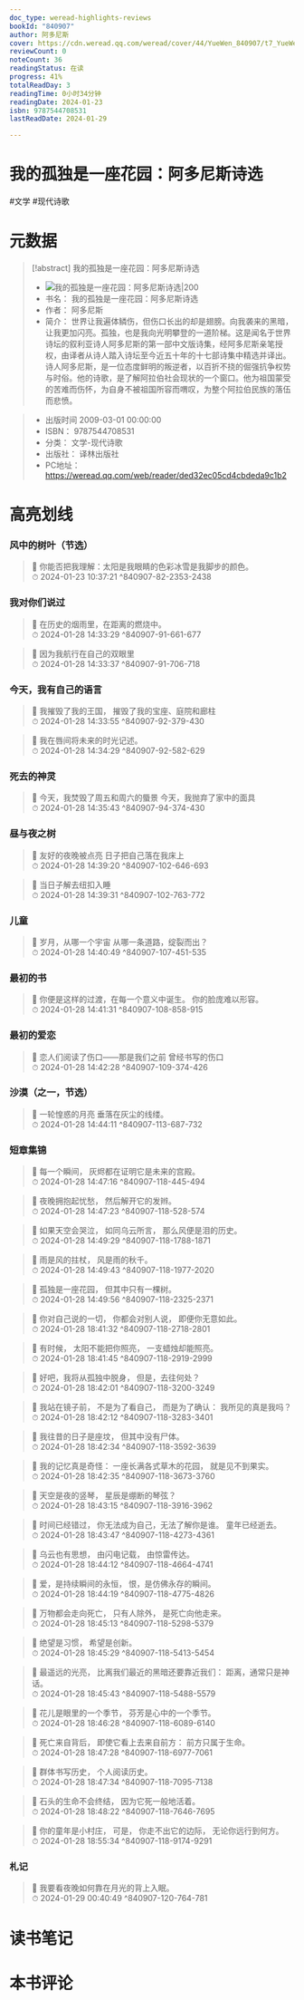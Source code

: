```yaml
---
doc_type: weread-highlights-reviews
bookId: "840907"
author: 阿多尼斯
cover: https://cdn.weread.qq.com/weread/cover/44/YueWen_840907/t7_YueWen_840907.jpg
reviewCount: 0
noteCount: 36
readingStatus: 在读
progress: 41%
totalReadDay: 3
readingTime: 0小时34分钟
readingDate: 2024-01-23
isbn: 9787544708531
lastReadDate: 2024-01-29

---
```

# 我的孤独是一座花园：阿多尼斯诗选

#文学 #现代诗歌

# 元数据
> [!abstract] 我的孤独是一座花园：阿多尼斯诗选
> - ![ 我的孤独是一座花园：阿多尼斯诗选|200](https://cdn.weread.qq.com/weread/cover/44/YueWen_840907/t7_YueWen_840907.jpg)
> - 书名： 我的孤独是一座花园：阿多尼斯诗选
> - 作者： 阿多尼斯
> - 简介：     世界让我遍体鳞伤，但伤口长出的却是翅膀。向我袭来的黑暗，让我更加闪亮。孤独，也是我向光明攀登的一道阶梯。这是闻名于世界诗坛的叙利亚诗人阿多尼斯的第一部中文版诗集，经阿多尼斯亲笔授权，由译者从诗人踏入诗坛至今近五十年的十七部诗集中精选并译出。诗人阿多尼斯，是一位态度鲜明的叛逆者，以百折不挠的倔强抗争权势与时俗。他的诗歌，是了解阿拉伯社会现状的一个窗口。他为祖国蒙受的苦难而伤怀，为自身不被祖国所容而喟叹，为整个阿拉伯民族的落伍而悲愤。

> - 出版时间 2009-03-01 00:00:00
> - ISBN： 9787544708531
> - 分类： 文学-现代诗歌
> - 出版社： 译林出版社
> - PC地址：https://weread.qq.com/web/reader/ded32ec05cd4cbdeda9c1b2

# 高亮划线

### 风中的树叶（节选）

> 📌 你能否把我理解：太阳是我眼睛的色彩冰雪是我脚步的颜色。  
> ⏱ 2024-01-23 10:37:21 ^840907-82-2353-2438

### 我对你们说过

> 📌 在历史的烟雨里，在距离的燃烧中。  
> ⏱ 2024-01-28 14:33:29 ^840907-91-661-677

> 📌 因为我航行在自己的双眼里  
> ⏱ 2024-01-28 14:33:37 ^840907-91-706-718

### 今天，我有自己的语言

> 📌 我摧毁了我的王国，
摧毁了我的宝座、庭院和廊柱  
> ⏱ 2024-01-28 14:33:55 ^840907-92-379-430

> 📌 我在唇间将未来的时光记述。  
> ⏱ 2024-01-28 14:34:29 ^840907-92-582-629

### 死去的神灵

> 📌 今天，我焚毁了周五和周六的蜃景
今天，我抛弃了家中的面具  
> ⏱ 2024-01-28 14:35:43 ^840907-94-374-430

### 昼与夜之树

> 📌 友好的夜晚被点亮
日子把自己落在我床上  
> ⏱ 2024-01-28 14:39:20 ^840907-102-646-693

> 📌 当日子解去纽扣入睡  
> ⏱ 2024-01-28 14:39:31 ^840907-102-763-772

### 儿童

> 📌 岁月，从哪一个宇宙
从哪一条道路，绽裂而出？  
> ⏱ 2024-01-28 14:40:49 ^840907-107-451-535

### 最初的书

> 📌 你便是这样的过渡，在每一个意义中诞生。
你的脸庞难以形容。  
> ⏱ 2024-01-28 14:41:31 ^840907-108-858-915

### 最初的爱恋

> 📌 恋人们阅读了伤口——那是我们之前
曾经书写的伤口  
> ⏱ 2024-01-28 14:42:28 ^840907-109-374-426

### 沙漠（之一，节选）

> 📌 一轮惶惑的月亮
垂落在灰尘的线缕。  
> ⏱ 2024-01-28 14:44:11 ^840907-113-687-732

### 短章集锦

> 📌 每一个瞬间，
灰烬都在证明它是未来的宫殿。  
> ⏱ 2024-01-28 14:47:16 ^840907-118-445-494

> 📌 夜晚拥抱起忧愁，
然后解开它的发辫。  
> ⏱ 2024-01-28 14:47:23 ^840907-118-528-574

> 📌 如果天空会哭泣，
如同乌云所言，
那么风便是泪的历史。  
> ⏱ 2024-01-28 14:49:29 ^840907-118-1788-1871

> 📌 雨是风的拄杖，
风是雨的秋千。  
> ⏱ 2024-01-28 14:49:43 ^840907-118-1977-2020

> 📌 孤独是一座花园，
但其中只有一棵树。  
> ⏱ 2024-01-28 14:49:56 ^840907-118-2325-2371

> 📌 你对自己说的一切，
你都会对别人说，
即便你无意如此。  
> ⏱ 2024-01-28 18:41:32 ^840907-118-2718-2801

> 📌 有时候，
太阳不能把你照亮，
一支蜡烛却能照亮。  
> ⏱ 2024-01-28 18:41:45 ^840907-118-2919-2999

> 📌 好吧，我将从孤独中脱身，
但是，去往何处？  
> ⏱ 2024-01-28 18:42:01 ^840907-118-3200-3249

> 📌 我站在镜子前，
不是为了看自己，
而是为了确认：
我所见的真是我吗？  
> ⏱ 2024-01-28 18:42:12 ^840907-118-3283-3401

> 📌 我往昔的日子是座坟，
但其中没有尸体。  
> ⏱ 2024-01-28 18:42:34 ^840907-118-3592-3639

> 📌 我的记忆真是奇怪：
一座长满各式草木的花园，
就是见不到果实。  
> ⏱ 2024-01-28 18:42:35 ^840907-118-3673-3760

> 📌 天空是夜的竖琴，
星辰是绷断的琴弦？  
> ⏱ 2024-01-28 18:43:15 ^840907-118-3916-3962

> 📌 时间已经错过，
你无法成为自己，无法了解你是谁。
童年已经逝去。  
> ⏱ 2024-01-28 18:43:47 ^840907-118-4273-4361

> 📌 乌云也有思想，
由闪电记载，
由惊雷传达。  
> ⏱ 2024-01-28 18:44:12 ^840907-118-4664-4741

> 📌 爱，是持续瞬间的永恒，
恨，是仿佛永存的瞬间。  
> ⏱ 2024-01-28 18:44:19 ^840907-118-4775-4826

> 📌 万物都会走向死亡，
只有人除外，
是死亡向他走来。  
> ⏱ 2024-01-28 18:45:13 ^840907-118-5298-5379

> 📌 绝望是习惯，
希望是创新。  
> ⏱ 2024-01-28 18:45:29 ^840907-118-5413-5454

> 📌 最遥远的光亮，
比离我们最近的黑暗还要靠近我们：
距离，通常只是神话。  
> ⏱ 2024-01-28 18:45:43 ^840907-118-5488-5579

> 📌 花儿是眼里的一个季节，
芬芳是心中的一个季节。  
> ⏱ 2024-01-28 18:46:28 ^840907-118-6089-6140

> 📌 死亡来自背后，
即使它看上去来自前方：
前方只属于生命。  
> ⏱ 2024-01-28 18:47:28 ^840907-118-6977-7061

> 📌 群体书写历史，
个人阅读历史。  
> ⏱ 2024-01-28 18:47:34 ^840907-118-7095-7138

> 📌 石头的生命不会终结，
因为它死一般地活着。  
> ⏱ 2024-01-28 18:48:22 ^840907-118-7646-7695

> 📌 你的童年是小村庄，
可是，
你走不出它的边际，
无论你远行到何方。  
> ⏱ 2024-01-28 18:55:34 ^840907-118-9174-9291

### 札记

> 📌 我要看夜晚如何靠在月光的背上入眠。  
> ⏱ 2024-01-29 00:40:49 ^840907-120-764-781



# 读书笔记



# 本书评论
